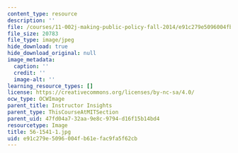 ```yaml
---
content_type: resource
description: ''
file: /courses/11-002j-making-public-policy-fall-2014/e91c279e5096004fb61efac9fa5f62cb_56-1541-1.jpg
file_size: 20783
file_type: image/jpeg
hide_download: true
hide_download_original: null
image_metadata:
  caption: ''
  credit: ''
  image-alt: ''
learning_resource_types: []
license: https://creativecommons.org/licenses/by-nc-sa/4.0/
ocw_type: OCWImage
parent_title: Instructor Insights
parent_type: ThisCourseAtMITSection
parent_uid: 47fd04a7-32aa-9e8c-9794-d16f15b14bd4
resourcetype: Image
title: 56-1541-1.jpg
uid: e91c279e-5096-004f-b61e-fac9fa5f62cb
---
```


